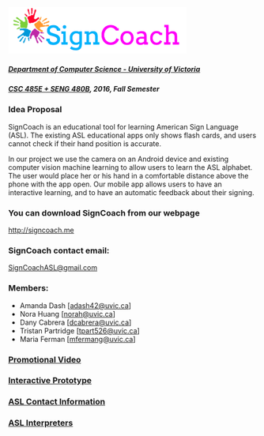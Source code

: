 <!-- ![Alt text](../html/images/SignCoachLogo.png) -->
![Alt text](images/SignCoachLogo.png)

##### [Department of Computer Science - University of Victoria](http://www.csc.uvic.ca/)
##### [CSC 485E + SENG 480B](https://heat.csc.uvic.ca/coview/outline/2016/Fall/CSC/485E), 2016, Fall Semester

### Idea Proposal

SignCoach is an educational tool for learning American Sign Language (ASL). The existing ASL educational apps only shows flash cards, and users cannot check if their hand position is accurate.    

In our project we use the camera on an Android device and existing computer vision machine learning to allow users to learn the ASL alphabet. The user would place her or his hand in a comfortable distance above the phone with the app open. Our mobile app allows users to have an interactive learning, and to have an automatic feedback about their signing.

### You can download SignCoach from our webpage

http://signcoach.me

### SignCoach contact email:

SignCoachASL@gmail.com

### Members:

- Amanda Dash [adash42@uvic.ca]
- Nora Huang [norah@uvic.ca]
- Dany Cabrera [dcabrera@uvic.ca]
- Tristan Partridge [tpart526@uvic.ca]
- Maria Ferman [mfermang@uvic.ca]

### [Promotional Video](https://www.youtube.com/watch?v=Z4ZxQklkmUk)

### [Interactive Prototype](https://projects.invisionapp.com/share/S49501VVU#/screens/201079137)

### [ASL Contact Information](https://github.com/TaniaFerman/SignTalker/blob/master/docs/findingASLusers.md)

### [ASL Interpreters](https://github.com/TaniaFerman/SignTalker/blob/master/docs/ASLInterpreters.md)


